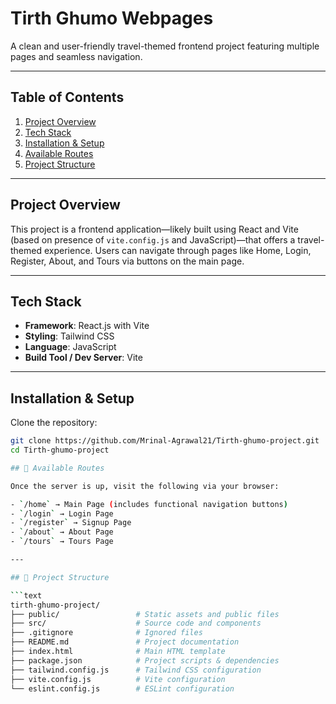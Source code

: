 # Tirth Ghumo Webpages

A clean and user-friendly travel-themed frontend project featuring multiple pages and seamless navigation.

---

##  Table of Contents

1. [Project Overview](#project-overview)    
2. [Tech Stack](#tech-stack)  
3. [Installation & Setup](#installation--setup)  
4. [Available Routes](#available-routes)  
5. [Project Structure](#project-structure)  

---

##  Project Overview

This project is a frontend application—likely built using React and Vite (based on presence of `vite.config.js` and JavaScript)—that offers a travel-themed experience. Users can navigate through pages like Home, Login, Register, About, and Tours via buttons on the main page.

---


##  Tech Stack

- **Framework**: React.js with Vite  
- **Styling**: Tailwind CSS  
- **Language**: JavaScript  
- **Build Tool / Dev Server**: Vite

---

##  Installation & Setup

Clone the repository:

```bash
git clone https://github.com/Mrinal-Agrawal21/Tirth-ghumo-project.git
cd Tirth-ghumo-project

## 📌 Available Routes

Once the server is up, visit the following via your browser:

- `/home` → Main Page (includes functional navigation buttons)  
- `/login` → Login Page  
- `/register` → Signup Page  
- `/about` → About Page  
- `/tours` → Tours Page  

---

## 📂 Project Structure

```text
tirth-ghumo-project/
├── public/                 # Static assets and public files
├── src/                    # Source code and components
├── .gitignore              # Ignored files
├── README.md               # Project documentation
├── index.html              # Main HTML template
├── package.json            # Project scripts & dependencies
├── tailwind.config.js      # Tailwind CSS configuration
├── vite.config.js          # Vite configuration
└── eslint.config.js        # ESLint configuration

